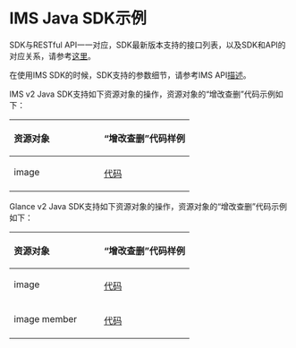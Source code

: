 # IMS Java SDK示例<a name="ZH-CN_TOPIC_0070637126"></a>

SDK与RESTful API一一对应，SDK最新版本支持的接口列表，以及SDK和API的对应关系，请参考[这里](Java-IMS.md)。

在使用IMS SDK的时候，SDK支持的参数细节，请参考IMS API[描述](https://support.huaweicloud.com/api-ims/zh-cn_topic_0170093943.html)。

IMS v2 Java SDK支持如下资源对象的操作，资源对象的“增改查删”代码示例如下：

<a name="table1285053123119"></a>
<table><thead align="left"><tr id="row68595373119"><th class="cellrowborder" valign="top" width="50%" id="mcps1.1.3.1.1"><p id="p13660181543211"><a name="p13660181543211"></a><a name="p13660181543211"></a>资源对象</p>
</th>
<th class="cellrowborder" valign="top" width="50%" id="mcps1.1.3.1.2"><p id="p5614122143219"><a name="p5614122143219"></a><a name="p5614122143219"></a>“增改查删”代码样例</p>
</th>
</tr>
</thead>
<tbody><tr id="row58525383118"><td class="cellrowborder" valign="top" width="50%" headers="mcps1.1.3.1.1 "><p id="p10493111219332"><a name="p10493111219332"></a><a name="p10493111219332"></a>image</p>
</td>
<td class="cellrowborder" valign="top" width="50%" headers="mcps1.1.3.1.2 "><p id="p28517538318"><a name="p28517538318"></a><a name="p28517538318"></a><a href="https://github.com/huaweicloud/huaweicloud-sdk-java/blob/master/examples/ims/v2/ImsImageDemo.java" target="_blank" rel="noopener noreferrer">代码</a></p>
</td>
</tr>
</tbody>
</table>

Glance v2 Java SDK支持如下资源对象的操作，资源对象的“增改查删”代码示例如下：

<a name="table1919203319322"></a>
<table><thead align="left"><tr id="row7920163393211"><th class="cellrowborder" valign="top" width="50%" id="mcps1.1.3.1.1"><p id="p1392013310325"><a name="p1392013310325"></a><a name="p1392013310325"></a>资源对象</p>
</th>
<th class="cellrowborder" valign="top" width="50%" id="mcps1.1.3.1.2"><p id="p164986453325"><a name="p164986453325"></a><a name="p164986453325"></a>“增改查删”代码样例</p>
</th>
</tr>
</thead>
<tbody><tr id="row1592023363210"><td class="cellrowborder" valign="top" width="50%" headers="mcps1.1.3.1.1 "><p id="p10624158113215"><a name="p10624158113215"></a><a name="p10624158113215"></a>image</p>
</td>
<td class="cellrowborder" valign="top" width="50%" headers="mcps1.1.3.1.2 "><p id="p1275612497320"><a name="p1275612497320"></a><a name="p1275612497320"></a><a href="https://github.com/huaweicloud/huaweicloud-sdk-java/blob/master/examples/image/v2/ImageDemo.java" target="_blank" rel="noopener noreferrer">代码</a></p>
</td>
</tr>
<tr id="row892073317327"><td class="cellrowborder" valign="top" width="50%" headers="mcps1.1.3.1.1 "><p id="p1192020335322"><a name="p1192020335322"></a><a name="p1192020335322"></a>image member</p>
</td>
<td class="cellrowborder" valign="top" width="50%" headers="mcps1.1.3.1.2 "><p id="p15920123317327"><a name="p15920123317327"></a><a name="p15920123317327"></a><a href="https://github.com/huaweicloud/huaweicloud-sdk-java/blob/master/examples/image/v2/MemberDemo.java" target="_blank" rel="noopener noreferrer">代码</a></p>
</td>
</tr>
</tbody>
</table>

